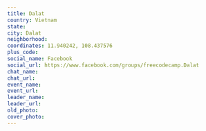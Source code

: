 ```yaml
---
title: Dalat
country: Vietnam
state: 
city: Dalat
neighborhood: 
coordinates: 11.940242, 108.437576
plus_code:
social_name: Facebook
social_url: https://www.facebook.com/groups/freecodecamp.Dalat
chat_name:
chat_url:
event_name:
event_url:
leader_name:
leader_url:
old_photo: 
cover_photo:
---
```

